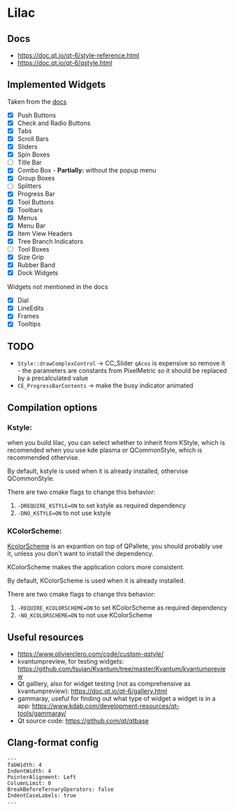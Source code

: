 # Lilac


## Docs
- https://doc.qt.io/qt-6/style-reference.html
- https://doc.qt.io/qt-6/qstyle.html



## Implemented Widgets
Taken from the [docs](https://doc.qt.io/qt-6/style-reference.html#widget-reference)
- [x] Push Buttons 
- [x] Check and Radio Buttons
- [x] Tabs
- [x] Scroll Bars
- [x] Sliders
- [x] Spin Boxes
- [ ] Title Bar
- [x] Combo Box - **Partially:** without the popup menu
- [x] Group Boxes
- [ ] Splitters
- [x] Progress Bar
- [x] Tool Buttons
- [x] Toolbars
- [x] Menus
- [x] Menu Bar
- [x] Item View Headers
- [x] Tree Branch Indicators
- [ ] Tool Boxes
- [x] Size Grip
- [x] Rubber Band
- [x] Dock Widgets

Widgets not mentioned in the docs
- [x] Dial
- [x] LineEdits 
- [x] Frames
- [x] Tooltips

## TODO
- `Style::drawComplexControl` -> CC_Slider `qAcos` is expensive so remove it - the parameters are constants from PixelMetric so it should be replaced by a precalculated value
- `CE_ProgressBarContents` -> make the busy indicator animated

## Compilation options
### Kstyle:
when you build lilac, you can select whether to inherit from KStyle, which is recomended when you use kde plasma
or QCommonStyle, which is recommended othervise. 

By default, kstyle is used when it is already installed, othervise QCommonStyle.

There are two cmake flags to change this behavior:
1. `-DREQUIRE_KSTYLE=ON` to set kstyle as required dependency 
2. `-DNO_KSTYLE=ON` to not use kstyle


### KColorScheme:
[KcolorScheme](https://api.kde.org/frameworks/kcolorscheme/html/classKColorScheme.html) is an expantion on top of QPallete, 
you should probably use it, unless you don't want to install the dependency.

KColorScheme makes the application colors more consistent.

By default, KColorScheme is used when it is already installed.

There are two cmake flags to change this behavior:
1. `-REQUIRE_KCOLORSCHEME=ON` to set KColorScheme as required dependency 
2. `-NO_KCOLORSCHEME=ON` to not use KColorScheme


## Useful resources
- https://www.olivierclero.com/code/custom-qstyle/ 
- kvantumpreview, for testing widgets: https://github.com/tsujan/Kvantum/tree/master/Kvantum/kvantumpreview
- Qt galllery, also for widget testing (not as comprehensive as kvantumpreview): https://doc.qt.io/qt-6/gallery.html
- gammaray, useful for finding out what type of widget a widget is in a app: https://www.kdab.com/development-resources/qt-tools/gammaray/
- Qt source code: https://github.com/qt/qtbase

## Clang-format config
    ---
    TabWidth: 4
    IndentWidth: 4
    PointerAlignment: Left
    ColumnLimit: 0
    BreakBeforeTernaryOperators: false
    IndentCaseLabels: true
    ...
